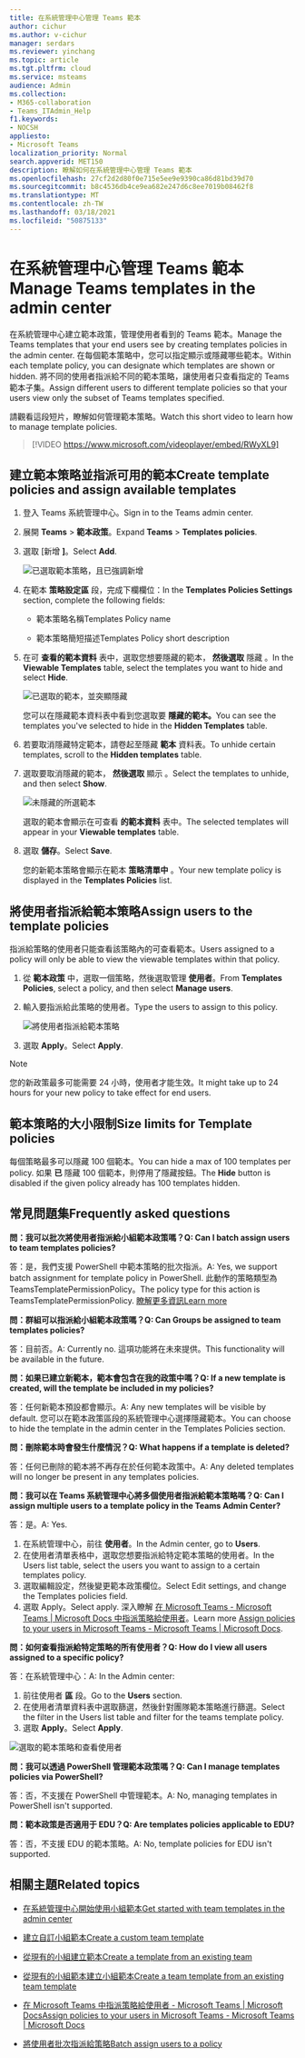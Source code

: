 ```yaml
---
title: 在系統管理中心管理 Teams 範本
author: cichur
ms.author: v-cichur
manager: serdars
ms.reviewer: yinchang
ms.topic: article
ms.tgt.pltfrm: cloud
ms.service: msteams
audience: Admin
ms.collection:
- M365-collaboration
- Teams_ITAdmin_Help
f1.keywords:
- NOCSH
appliesto:
- Microsoft Teams
localization_priority: Normal
search.appverid: MET150
description: 瞭解如何在系統管理中心管理 Teams 範本
ms.openlocfilehash: 27cf2d2d80f0e715e5ee9e9390ca86d81bd39d70
ms.sourcegitcommit: b8c4536db4ce9ea682e247d6c8ee7019b08462f8
ms.translationtype: MT
ms.contentlocale: zh-TW
ms.lasthandoff: 03/18/2021
ms.locfileid: "50875133"
---
```

# <a name="manage-teams-templates-in-the-admin-center"></a><span data-ttu-id="1d9c8-103">在系統管理中心管理 Teams 範本</span><span class="sxs-lookup"><span data-stu-id="1d9c8-103">Manage Teams templates in the admin center</span></span>

<span data-ttu-id="1d9c8-104">在系統管理中心建立範本政策，管理使用者看到的 Teams 範本。</span><span class="sxs-lookup"><span data-stu-id="1d9c8-104">Manage the Teams templates that your end users see by creating templates policies in the admin center.</span></span> <span data-ttu-id="1d9c8-105">在每個範本策略中，您可以指定顯示或隱藏哪些範本。</span><span class="sxs-lookup"><span data-stu-id="1d9c8-105">Within each template policy, you can designate which templates are shown or hidden.</span></span>
<span data-ttu-id="1d9c8-106">將不同的使用者指派給不同的範本策略，讓使用者只查看指定的 Teams 範本子集。</span><span class="sxs-lookup"><span data-stu-id="1d9c8-106">Assign different users to different template policies so that your users view only the subset of Teams templates specified.</span></span>

<span data-ttu-id="1d9c8-107">請觀看這段短片，瞭解如何管理範本策略。</span><span class="sxs-lookup"><span data-stu-id="1d9c8-107">Watch this short video to learn how to manage template policies.</span></span>

> [!VIDEO https://www.microsoft.com/videoplayer/embed/RWyXL9]

## <a name="create-template-policies-and-assign-available-templates"></a><span data-ttu-id="1d9c8-108">建立範本策略並指派可用的範本</span><span class="sxs-lookup"><span data-stu-id="1d9c8-108">Create template policies and assign available templates</span></span>

1. <span data-ttu-id="1d9c8-109">登入 Teams 系統管理中心。</span><span class="sxs-lookup"><span data-stu-id="1d9c8-109">Sign in to the Teams admin center.</span></span>

2. <span data-ttu-id="1d9c8-110">展開 **Teams**  >  **範本政策**。</span><span class="sxs-lookup"><span data-stu-id="1d9c8-110">Expand **Teams** > **Templates policies**.</span></span>

3. <span data-ttu-id="1d9c8-111">選取 [新增 **]**。</span><span class="sxs-lookup"><span data-stu-id="1d9c8-111">Select **Add**.</span></span>

    ![已選取範本策略，且已強調新增](media/template-policies-1.png)

1. <span data-ttu-id="1d9c8-113">在範本 **策略設定區** 段，完成下欄欄位：</span><span class="sxs-lookup"><span data-stu-id="1d9c8-113">In the **Templates Policies Settings** section, complete the following fields:</span></span>

    - <span data-ttu-id="1d9c8-114">範本策略名稱</span><span class="sxs-lookup"><span data-stu-id="1d9c8-114">Templates Policy name</span></span>

    - <span data-ttu-id="1d9c8-115">範本策略簡短描述</span><span class="sxs-lookup"><span data-stu-id="1d9c8-115">Templates Policy short description</span></span>

2. <span data-ttu-id="1d9c8-116">在可 **查看的範本資料** 表中，選取您想要隱藏的範本， **然後選取** 隱藏 。</span><span class="sxs-lookup"><span data-stu-id="1d9c8-116">In the **Viewable Templates** table, select the templates you want to hide and select **Hide**.</span></span>

    ![已選取的範本，並突顯隱藏](media/template-policies-2.png)

    <span data-ttu-id="1d9c8-118">您可以在隱藏範本資料表中看到您選取要 **隱藏的範本。**</span><span class="sxs-lookup"><span data-stu-id="1d9c8-118">You can see the templates you've selected to hide in the **Hidden Templates** table.</span></span>

1. <span data-ttu-id="1d9c8-119">若要取消隱藏特定範本，請卷起至隱藏 **範本** 資料表。</span><span class="sxs-lookup"><span data-stu-id="1d9c8-119">To unhide certain templates, scroll to the **Hidden templates** table.</span></span>

2. <span data-ttu-id="1d9c8-120">選取要取消隱藏的範本， **然後選取** 顯示 。</span><span class="sxs-lookup"><span data-stu-id="1d9c8-120">Select the templates to unhide, and then select **Show**.</span></span>

   ![未隱藏的所選範本](media/template-policies-3.png)

   <span data-ttu-id="1d9c8-122">選取的範本會顯示在可查看 **的範本資料** 表中。</span><span class="sxs-lookup"><span data-stu-id="1d9c8-122">The selected templates will appear in your **Viewable templates** table.</span></span>
3. <span data-ttu-id="1d9c8-123">選取 **儲存**。</span><span class="sxs-lookup"><span data-stu-id="1d9c8-123">Select **Save**.</span></span>

   <span data-ttu-id="1d9c8-124">您的新範本策略會顯示在範本 **策略清單中** 。</span><span class="sxs-lookup"><span data-stu-id="1d9c8-124">Your new template policy is displayed in the **Templates Policies** list.</span></span>

## <a name="assign-users-to-the-template-policies"></a><span data-ttu-id="1d9c8-125">將使用者指派給範本策略</span><span class="sxs-lookup"><span data-stu-id="1d9c8-125">Assign users to the template policies</span></span>

<span data-ttu-id="1d9c8-126">指派給策略的使用者只能查看該策略內的可查看範本。</span><span class="sxs-lookup"><span data-stu-id="1d9c8-126">Users assigned to a policy will only be able to view the viewable templates within that policy.</span></span>

1. <span data-ttu-id="1d9c8-127">從 **範本政策** 中，選取一個策略，然後選取管理 **使用者**。</span><span class="sxs-lookup"><span data-stu-id="1d9c8-127">From **Templates Policies**, select a policy, and then select **Manage users**.</span></span>

2. <span data-ttu-id="1d9c8-128">輸入要指派給此策略的使用者。</span><span class="sxs-lookup"><span data-stu-id="1d9c8-128">Type the users to assign to this policy.</span></span>

   ![將使用者指派給範本策略](media/template-policies-4.png)

3. <span data-ttu-id="1d9c8-130">選取 **Apply**。</span><span class="sxs-lookup"><span data-stu-id="1d9c8-130">Select **Apply**.</span></span>

> [!Note]
> <span data-ttu-id="1d9c8-131">您的新政策最多可能需要 24 小時，使用者才能生效。</span><span class="sxs-lookup"><span data-stu-id="1d9c8-131">It might take up to 24 hours for your new policy to take effect for end users.</span></span>

## <a name="size-limits-for-template-policies"></a><span data-ttu-id="1d9c8-132">範本策略的大小限制</span><span class="sxs-lookup"><span data-stu-id="1d9c8-132">Size limits for Template policies</span></span>

<span data-ttu-id="1d9c8-133">每個策略最多可以隱藏 100 個範本。</span><span class="sxs-lookup"><span data-stu-id="1d9c8-133">You can hide a max of 100 templates per policy.</span></span> <span data-ttu-id="1d9c8-134">如果 **已** 隱藏 100 個範本，則停用了隱藏按鈕。</span><span class="sxs-lookup"><span data-stu-id="1d9c8-134">The **Hide** button is disabled if the given policy already has 100 templates hidden.</span></span>

## <a name="frequently-asked-questions"></a><span data-ttu-id="1d9c8-135">常見問題集</span><span class="sxs-lookup"><span data-stu-id="1d9c8-135">Frequently asked questions</span></span>

<span data-ttu-id="1d9c8-136">**問：我可以批次將使用者指派給小組範本政策嗎？**</span><span class="sxs-lookup"><span data-stu-id="1d9c8-136">**Q: Can I batch assign users to team templates policies?**</span></span>
  
<span data-ttu-id="1d9c8-137">答：是，我們支援 PowerShell 中範本策略的批次指派。</span><span class="sxs-lookup"><span data-stu-id="1d9c8-137">A: Yes, we support batch assignment for template policy in PowerShell.</span></span> <span data-ttu-id="1d9c8-138">此動作的策略類型為 TeamsTemplatePermissionPolicy。</span><span class="sxs-lookup"><span data-stu-id="1d9c8-138">The policy type for this action is TeamsTemplatePermissionPolicy.</span></span> [<span data-ttu-id="1d9c8-139">瞭解更多資訊</span><span class="sxs-lookup"><span data-stu-id="1d9c8-139">Learn more</span></span>](https://docs.microsoft.com/powershell/module/teams/new-csbatchpolicyassignmentoperation)

<span data-ttu-id="1d9c8-140">**問：群組可以指派給小組範本政策嗎？**</span><span class="sxs-lookup"><span data-stu-id="1d9c8-140">**Q: Can Groups be assigned to team templates policies?**</span></span>

<span data-ttu-id="1d9c8-141">答：目前否。</span><span class="sxs-lookup"><span data-stu-id="1d9c8-141">A: Currently no.</span></span> <span data-ttu-id="1d9c8-142">這項功能將在未來提供。</span><span class="sxs-lookup"><span data-stu-id="1d9c8-142">This functionality will be available in the future.</span></span>

<span data-ttu-id="1d9c8-143">**問：如果已建立新範本，範本會包含在我的政策中嗎？**</span><span class="sxs-lookup"><span data-stu-id="1d9c8-143">**Q: If a new template is created, will the template be included in my policies?**</span></span>

<span data-ttu-id="1d9c8-144">答：任何新範本預設都會顯示。</span><span class="sxs-lookup"><span data-stu-id="1d9c8-144">A: Any new templates will be visible by default.</span></span> <span data-ttu-id="1d9c8-145">您可以在範本政策區段的系統管理中心選擇隱藏範本。</span><span class="sxs-lookup"><span data-stu-id="1d9c8-145">You can choose to hide the template in the admin center in the Templates Policies section.</span></span>

<span data-ttu-id="1d9c8-146">**問：刪除範本時會發生什麼情況？**</span><span class="sxs-lookup"><span data-stu-id="1d9c8-146">**Q: What happens if a template is deleted?**</span></span>

<span data-ttu-id="1d9c8-147">答：任何已刪除的範本將不再存在於任何範本政策中。</span><span class="sxs-lookup"><span data-stu-id="1d9c8-147">A: Any deleted templates will no longer be present in any templates policies.</span></span>

<span data-ttu-id="1d9c8-148">**問：我可以在 Teams 系統管理中心將多個使用者指派給範本策略嗎？**</span><span class="sxs-lookup"><span data-stu-id="1d9c8-148">**Q: Can I assign multiple users to a template policy in the Teams Admin Center?**</span></span>

<span data-ttu-id="1d9c8-149">答：是。</span><span class="sxs-lookup"><span data-stu-id="1d9c8-149">A: Yes.</span></span>

1. <span data-ttu-id="1d9c8-150">在系統管理中心，前往 **使用者**。</span><span class="sxs-lookup"><span data-stu-id="1d9c8-150">In the Admin center, go to **Users**.</span></span>
1. <span data-ttu-id="1d9c8-151">在使用者清單表格中，選取您想要指派給特定範本策略的使用者。</span><span class="sxs-lookup"><span data-stu-id="1d9c8-151">In the Users list table, select the users you want to assign to a certain templates policy.</span></span>
1. <span data-ttu-id="1d9c8-152">選取編輯設定，然後變更範本政策欄位。</span><span class="sxs-lookup"><span data-stu-id="1d9c8-152">Select Edit settings, and change the Templates policies field.</span></span>
1. <span data-ttu-id="1d9c8-153">選取 Apply。</span><span class="sxs-lookup"><span data-stu-id="1d9c8-153">Select apply.</span></span>
   <span data-ttu-id="1d9c8-154">深入瞭解 [在 Microsoft Teams - Microsoft Teams \| Microsoft Docs 中指派策略給使用者](https://docs.microsoft.com/microsoftteams/assign-policies#assign-a-policy-to-a-batch-of-users)。</span><span class="sxs-lookup"><span data-stu-id="1d9c8-154">Learn more [Assign policies to your users in Microsoft Teams - Microsoft Teams \| Microsoft Docs](https://docs.microsoft.com/microsoftteams/assign-policies#assign-a-policy-to-a-batch-of-users).</span></span>

<span data-ttu-id="1d9c8-155">**問：如何查看指派給特定策略的所有使用者？**</span><span class="sxs-lookup"><span data-stu-id="1d9c8-155">**Q: How do I view all users assigned to a specific policy?**</span></span>

<span data-ttu-id="1d9c8-156">答：在系統管理中心：</span><span class="sxs-lookup"><span data-stu-id="1d9c8-156">A: In the Admin center:</span></span>

1. <span data-ttu-id="1d9c8-157">前往使用者 **區** 段。</span><span class="sxs-lookup"><span data-stu-id="1d9c8-157">Go to the **Users** section.</span></span>
2. <span data-ttu-id="1d9c8-158">在使用者清單資料表中選取篩選，然後針對團隊範本策略進行篩選。</span><span class="sxs-lookup"><span data-stu-id="1d9c8-158">Select the filter in the Users list table and filter for the teams template policy.</span></span>
3. <span data-ttu-id="1d9c8-159">選取 **Apply**。</span><span class="sxs-lookup"><span data-stu-id="1d9c8-159">Select **Apply**.</span></span>

![選取的範本策略和查看使用者](media/template-policies-5.png)

<span data-ttu-id="1d9c8-161">**問：我可以透過 PowerShell 管理範本政策嗎？**</span><span class="sxs-lookup"><span data-stu-id="1d9c8-161">**Q: Can I manage templates policies via PowerShell?**</span></span>

<span data-ttu-id="1d9c8-162">答：否，不支援在 PowerShell 中管理範本。</span><span class="sxs-lookup"><span data-stu-id="1d9c8-162">A: No, managing templates in PowerShell isn't supported.</span></span>

<span data-ttu-id="1d9c8-163">**問：範本政策是否適用于 EDU？**</span><span class="sxs-lookup"><span data-stu-id="1d9c8-163">**Q: Are templates policies applicable to EDU?**</span></span>

<span data-ttu-id="1d9c8-164">答：否，不支援 EDU 的範本策略。</span><span class="sxs-lookup"><span data-stu-id="1d9c8-164">A: No, template policies for EDU isn't supported.</span></span>

## <a name="related-topics"></a><span data-ttu-id="1d9c8-165">相關主題</span><span class="sxs-lookup"><span data-stu-id="1d9c8-165">Related topics</span></span>

- [<span data-ttu-id="1d9c8-166">在系統管理中心開始使用小組範本</span><span class="sxs-lookup"><span data-stu-id="1d9c8-166">Get started with team templates in the admin center</span></span>](https://docs.microsoft.com/MicrosoftTeams/get-started-with-teams-templates-in-the-admin-console)

- [<span data-ttu-id="1d9c8-167">建立自訂小組範本</span><span class="sxs-lookup"><span data-stu-id="1d9c8-167">Create a custom team template</span></span>](https://docs.microsoft.com/MicrosoftTeams/create-a-team-template)

- [<span data-ttu-id="1d9c8-168">從現有的小組建立範本</span><span class="sxs-lookup"><span data-stu-id="1d9c8-168">Create a template from an existing team</span></span>](https://docs.microsoft.com/MicrosoftTeams/create-template-from-existing-team)

- [<span data-ttu-id="1d9c8-169">從現有的小組範本建立小組範本</span><span class="sxs-lookup"><span data-stu-id="1d9c8-169">Create a team template from an existing team template</span></span>](https://docs.microsoft.com/MicrosoftTeams/create-template-from-existing-template)

- [<span data-ttu-id="1d9c8-170">在 Microsoft Teams 中指派策略給使用者 - Microsoft Teams \| Microsoft Docs</span><span class="sxs-lookup"><span data-stu-id="1d9c8-170">Assign policies to your users in Microsoft Teams - Microsoft Teams \| Microsoft Docs</span></span>](https://docs.microsoft.com/microsoftteams/assign-policies)

- [<span data-ttu-id="1d9c8-171">將使用者批次指派給策略</span><span class="sxs-lookup"><span data-stu-id="1d9c8-171">Batch assign users to a policy</span></span>](https://docs.microsoft.com/powershell/module/teams/new-csbatchpolicyassignmentoperation)
